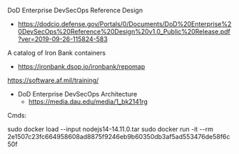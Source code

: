 DoD Enterprise DevSecOps Reference Design
 - https://dodcio.defense.gov/Portals/0/Documents/DoD%20Enterprise%20DevSecOps%20Reference%20Design%20v1.0_Public%20Release.pdf?ver=2019-09-26-115824-583

A catalog of Iron Bank containers
 - https://ironbank.dsop.io/ironbank/repomap
 
 
 https://software.af.mil/training/
 
  - DoD Enterprise DevSecOps Architecture
    - https://media.dau.edu/media/1_bk2141rg
    
    
 Cmds:
 
 sudo docker load --input nodejs14-14.11.0.tar
 sudo docker run -it --rm 2e1507c23fc664958608ad8875f9246eb9b60350db3af5ad553476de58f6c50f

